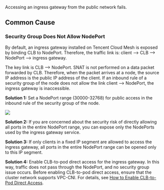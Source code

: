 Accessing an ingress gateway from the public network fails.

## Common Cause

### Security Group Does Not Allow NodePort

By default, an ingress gateway installed on Tencent Cloud Mesh is exposed by binding CLB to NodePort. Therefore, the traffic link is: client –> CLB –> NodePort –> ingress gateway.

The key link is CLB –> NodePort. SNAT is not performed on a data packet forwarded by CLB. Therefore, when the packet arrives at a node, the source IP address is the public IP address of the client. If an inbound rule of a security group of the node does not allow the link client –> NodePort, the ingress gateway is inaccessible.

**Solution 1:** Set a NodePort range (30000-32768) for public access in the inbound rule of the security group of the node. 

![](https://qcloudimg.tencent-cloud.cn/raw/8e7979e8f81dd8737778ffddd0464841.png)

**Solution 2:** If you are concerned about the security risk of directly allowing all ports in the entire NodePort range, you can expose only the NodePorts used by the ingress gateway service.

**Solution 3:** If only clients in a fixed IP segment are allowed to access the ingress gateway, all ports in the entire NodePort range can be opened only to this IP segment.

**Solution 4:** Enable CLB-to-pod direct access for the ingress gateway. In this way, traffic does not pass through the NodePort, and no security group issue occurs. Before enabling CLB-to-pod direct access, ensure that the cluster network supports VPC-CNI. For details, see [How to Enable CLB-to-Pod Direct Access](https://imroc.cc/k8s/tke/faq/loadblancer-to-pod-directly/).

